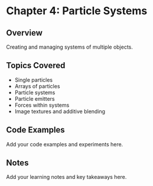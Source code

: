 # Chapter 4: Particle Systems

## Overview
Creating and managing systems of multiple objects.

## Topics Covered
- Single particles
- Arrays of particles
- Particle systems
- Particle emitters
- Forces within systems
- Image textures and additive blending

## Code Examples
Add your code examples and experiments here.

## Notes
Add your learning notes and key takeaways here.
